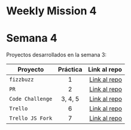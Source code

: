 # Weekly Mission 4

# Semana 4 

Proyectos desarrollados en la semana 3:

| Proyecto | Práctica | Link al repo |
| ------------- |:-------------:| -----:|
|`fizzbuzz`|1|[Link al repo](soon)|
|`PR`|2|[Link al repo](soon)|
|`Code Challenge`|3, 4, 5|[Link al repo](soon)|
|`Trello`|6|[Link al repo](soon)|
|`Trello JS Fork`|7|[Link al repo](soon)|
